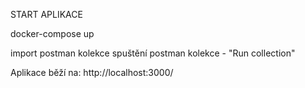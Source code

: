 START APLIKACE

docker-compose up

import postman kolekce
spuštění postman kolekce - "Run collection"

Aplikace běží na:
http://localhost:3000/
